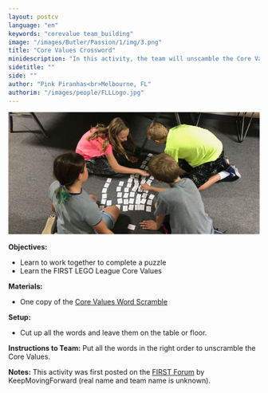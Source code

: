 ```yaml
---
layout: postcv
language: "en"
keywords: "corevalue team_building"
image: "/images/Butler/Passion/1/img/3.png"
title: "Core Values Crossword"
minidescription: "In this activity, the team will unscamble the Core Values."
sidetitle: ""
side: ""
author: "Pink Piranhas<br>Melbourne, FL"
authorim: "/images/people/FLLLogo.jpg"
---
```



<img src="/images/CoreValues/CVScramble.jpg" style="max-width: 100%">

<b>Objectives:</b>
- Learn to work together to complete a puzzle
- Learn the FIRST LEGO League Core Values

<b>Materials:</b>
- One copy of the <a href="http://www.ev3lessons.com/images/CoreValues/CoreValuesSWordScramble.pdf">Core Values Word Scramble</a>

<b>Setup:</b>
- Cut up all the words and leave them on the table or floor.

<b>Instructions to Team:</b>
Put all the words in the right order to unscramble the Core Values.

<b>Notes:</b>
This activity was first posted on the <a href="https://forums.usfirst.org/forum/general-discussions/first-programs/first-lego-league/the-challenge/core-values/12795-core-values-material">FIRST Forum</a> by KeepMovingForward (real name and team name is unknown).



